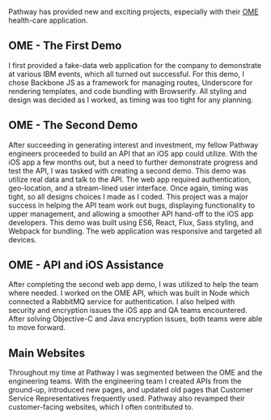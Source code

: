 Pathway has provided new and exciting projects, especially with their [OME](https://www.pathway.com/join-the-ome-interest-list) health-care application.

## OME - The First Demo
I first provided a fake-data web application for the company to demonstrate at various IBM events, which all turned out successful. For this demo, I chose Backbone JS as a framework for managing routes, Underscore for rendering templates, and code bundling with Browserify. All styling and design was decided as I worked, as timing was too tight for any planning.

## OME - The Second Demo
After succeeding in generating interest and investment, my fellow Pathway engineers proceeded to build an API that an iOS app could utilize. With the iOS app a few months out, but a need to further demonstrate progress and test the API, I was tasked with creating a second demo. This demo was utilize real data and talk to the API. The web app required authentication, geo-location, and a stream-lined user interface. Once again, timing was tight, so all designs choices I made as I coded. This project was a major success in helping the API team work out bugs, displaying functionality to upper management, and allowing a smoother API hand-off to the iOS app developers. This demo was built using ES6, React, Flux, Sass styling, and Webpack for bundling. The web application was responsive and targeted all devices.

## OME - API and iOS Assistance
After completing the second web app demo, I was utilized to help the team where needed. I worked on the OME API, which was built in Node which connected a RabbitMQ service for authentication. I also helped with security and encryption issues the iOS app and QA teams encountered. After solving Objective-C and Java encryption issues, both teams were able to move forward.

## Main Websites
Throughout my time at Pathway I was segmented between the OME and the engineering teams. With the engineering team I created APIs from the ground-up, introduced new pages, and updated old pages that Customer Service Representatives frequently used. Pathway also revamped their customer-facing websites, which I often contributed to.
